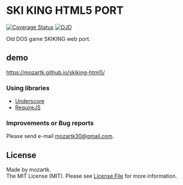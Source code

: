 # SKI KING HTML5 PORT
<p align="left">
<a href='https://opensource.org/licenses/MIT'><img src='https://img.shields.io/badge/License-MIT-green.svg' alt='Coverage Status' /></a>
<a href='OJDDEV.md'><img src="https://img.shields.io/badge/OJD-mozartk-green.svg" alt="OJD" title="WE ARE OJD"></a>
</p>
Old DOS game SKIKING web port.

## demo
<https://mozartk.github.io/skiking-html5/>


### Using libraries
* [Underscore]
* [RequireJS]

### Improvements or Bug reports 
Please send e-mail <mozartk30@gmail.com>.


## License
Made by mozartk.  
The MIT License (MIT). Please see [License File](LICENSE.md) for more information.


[Underscore]:http://underscorejs.org
[RequireJS]:http://www.requirejs.org

